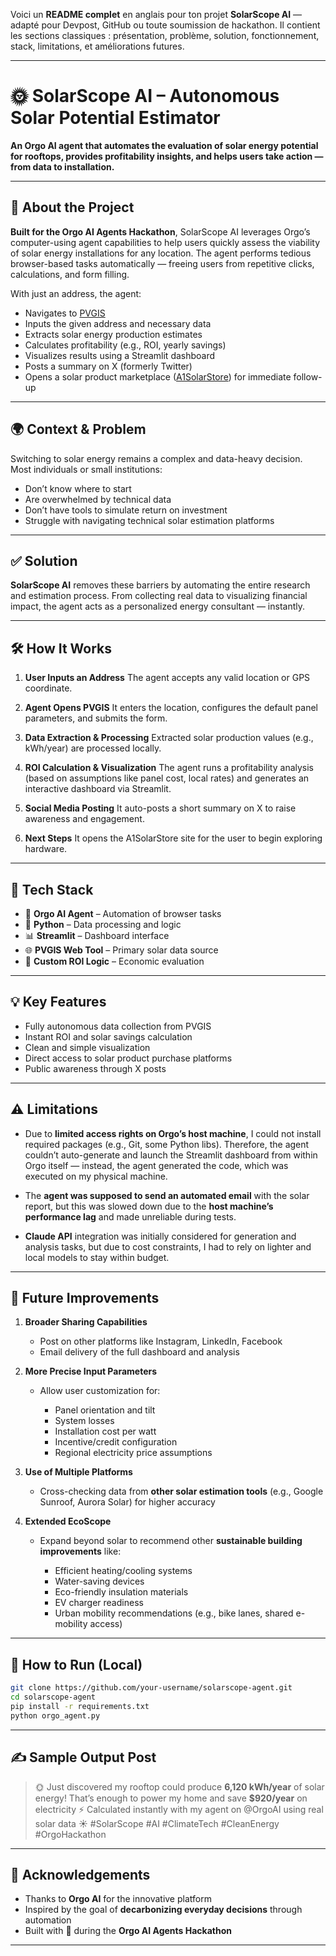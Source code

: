 Voici un **README complet** en anglais pour ton projet **SolarScope AI** — adapté pour Devpost, GitHub ou toute soumission de hackathon. Il contient les sections classiques : présentation, problème, solution, fonctionnement, stack, limitations, et améliorations futures.

---

# 🌞 SolarScope AI – Autonomous Solar Potential Estimator

**An Orgo AI agent that automates the evaluation of solar energy potential for rooftops, provides profitability insights, and helps users take action — from data to installation.**

---

## 🧠 About the Project

**Built for the Orgo AI Agents Hackathon**, SolarScope AI leverages Orgo’s computer-using agent capabilities to help users quickly assess the viability of solar energy installations for any location. The agent performs tedious browser-based tasks automatically — freeing users from repetitive clicks, calculations, and form filling.

With just an address, the agent:

* Navigates to [PVGIS](https://re.jrc.ec.europa.eu/pvg_tools/en/)
* Inputs the given address and necessary data
* Extracts solar energy production estimates
* Calculates profitability (e.g., ROI, yearly savings)
* Visualizes results using a Streamlit dashboard
* Posts a summary on X (formerly Twitter)
* Opens a solar product marketplace ([A1SolarStore](https://a1solarstore.com/)) for immediate follow-up

---

## 🌍 Context & Problem

Switching to solar energy remains a complex and data-heavy decision. Most individuals or small institutions:

* Don’t know where to start
* Are overwhelmed by technical data
* Don’t have tools to simulate return on investment
* Struggle with navigating technical solar estimation platforms

---

## ✅ Solution

**SolarScope AI** removes these barriers by automating the entire research and estimation process. From collecting real data to visualizing financial impact, the agent acts as a personalized energy consultant — instantly.

---

## 🛠️ How It Works

1. **User Inputs an Address**
   The agent accepts any valid location or GPS coordinate.

2. **Agent Opens PVGIS**
   It enters the location, configures the default panel parameters, and submits the form.

3. **Data Extraction & Processing**
   Extracted solar production values (e.g., kWh/year) are processed locally.

4. **ROI Calculation & Visualization**
   The agent runs a profitability analysis (based on assumptions like panel cost, local rates) and generates an interactive dashboard via Streamlit.

5. **Social Media Posting**
   It auto-posts a short summary on X to raise awareness and engagement.

6. **Next Steps**
   It opens the A1SolarStore site for the user to begin exploring hardware.

---

## 🧱 Tech Stack

* 🧠 **Orgo AI Agent** – Automation of browser tasks
* 🐍 **Python** – Data processing and logic
* 📊 **Streamlit** – Dashboard interface
* 🌐 **PVGIS Web Tool** – Primary solar data source
* 🧮 **Custom ROI Logic** – Economic evaluation

---

## 💡 Key Features

* Fully autonomous data collection from PVGIS
* Instant ROI and solar savings calculation
* Clean and simple visualization
* Direct access to solar product purchase platforms
* Public awareness through X posts

---

## ⚠️ Limitations

* Due to **limited access rights on Orgo’s host machine**, I could not install required packages (e.g., Git, some Python libs). Therefore, the agent couldn’t auto-generate and launch the Streamlit dashboard from within Orgo itself — instead, the agent generated the code, which was executed on my physical machine.

* The **agent was supposed to send an automated email** with the solar report, but this was slowed down due to the **host machine’s performance lag** and made unreliable during tests.

* **Claude API** integration was initially considered for generation and analysis tasks, but due to cost constraints, I had to rely on lighter and local models to stay within budget.

---

## 🚀 Future Improvements

1. **Broader Sharing Capabilities**

   * Post on other platforms like Instagram, LinkedIn, Facebook
   * Email delivery of the full dashboard and analysis

2. **More Precise Input Parameters**

   * Allow user customization for:

     * Panel orientation and tilt
     * System losses
     * Installation cost per watt
     * Incentive/credit configuration
     * Regional electricity price assumptions

3. **Use of Multiple Platforms**

   * Cross-checking data from **other solar estimation tools** (e.g., Google Sunroof, Aurora Solar) for higher accuracy

4. **Extended EcoScope**

   * Expand beyond solar to recommend other **sustainable building improvements** like:

     * Efficient heating/cooling systems
     * Water-saving devices
     * Eco-friendly insulation materials
     * EV charger readiness
     * Urban mobility recommendations (e.g., bike lanes, shared e-mobility access)

---

## 🏁 How to Run (Local)

```bash
git clone https://github.com/your-username/solarscope-agent.git
cd solarscope-agent
pip install -r requirements.txt
python orgo_agent.py
```

---

## ✍️ Sample Output Post

> 🌞 Just discovered my rooftop could produce **6,120 kWh/year** of solar energy!
> That’s enough to power my home and save **\$920/year** on electricity ⚡
> Calculated instantly with my agent on @OrgoAI using real solar data ☀️
> \#SolarScope #AI #ClimateTech #CleanEnergy #OrgoHackathon

---

## 🙌 Acknowledgements

* Thanks to **Orgo AI** for the innovative platform
* Inspired by the goal of **decarbonizing everyday decisions** through automation
* Built with 💚 during the **Orgo AI Agents Hackathon**

---

